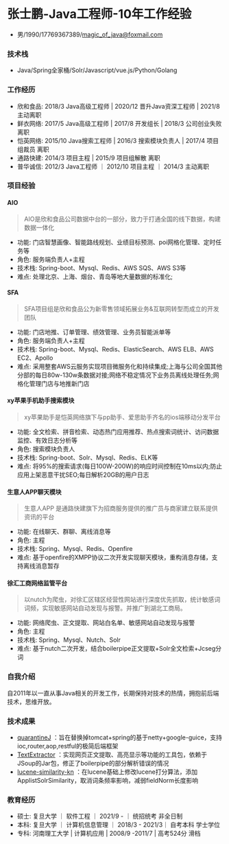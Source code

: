 
# 张士鹏-Java工程师-10年工作经验

 - 男/1990/17769367389/magic_of_java@foxmail.com
 
### 技术栈
 - Java/Spring全家桶/Solr/Javascript/vue.js/Python/Golang

### 工作经历

 - 欣和食品: 2018/3 Java高级工程师 | 2020/12 晋升Java资深工程师 | 2021/8 主动离职
 - 鲜衣网络: 2017/5 Java高级工程师 | 2017/8 开发组长 | 2018/3 公司创业失败 离职
 - 恺英网络: 2015/10 Java搜索工程师 | 2016/3 搜索模块负责人 | 2017/4 项目组裁员 离职
 - 通路快建: 2014/3 项目主程 | 2015/9 项目组解散 离职
 - 普华诚信: 2012/3 Java工程师 ｜ 2012/10 项目主程  ｜ 2014/3 主动离职

### 项目经验

#### AIO
>  AIO是欣和食品公司数据中台的一部分，致力于打通全国的线下数据，构建数据一体化
 
 - 功能: 门店智慧画像、智能路线规划、业绩目标预测、poi网格化管理、定时任务等
 - 角色: 服务端负责人+主程
 - 技术栈: Spring-boot、Mysql、Redis、AWS SQS、AWS S3等
 - 难点: 处理北京、上海、烟台、青岛等地大量数据的标准化;

#### SFA
>  SFA项目组是欣和食品公为新零售领域拓展业务&互联网转型而成立的开发团队
 
 - 功能: 门店地推、订单管理、绩效管理、业务员智能派单等
 - 角色: 服务端负责人+主程
 - 技术栈: Spring-boot、Mysql、Redis、ElasticSearch、AWS ELB、AWS EC2、Apollo
 - 难点: 采用整套AWS云服务实现项目微服务化和持续集成;上海与公司全国其他分部的每日80w-130w条数据对接;网络不稳定情况下业务员离线处理任务;网格化管理门店与地推新门店
 
#### xy苹果手机助手搜索模块
>  xy苹果助手是恺英网络旗下与pp助手、爱思助手齐名的ios端移动分发平台
 
 - 功能: 全文检索、拼音检索、动态热门应用推荐、热点搜索词统计、访问数据监控、有效日志分析等
 - 角色: 搜索模块负责人
 - 技术栈: Spring-boot、Solr、Mysql、Redis、ELK等
 - 难点: 将95%的搜索请求(每日100W-200W)的响应时间控制在10ms以内;防止应用上架恶意干扰SEO;每日解析20GB的用户日志
 
 #### 生意人APP聊天模块
 >  生意人APP 是通路快建旗下为招商服务提供的推广员与商家建立联系提供资讯的平台
  
  - 功能: 在线聊天、群聊、离线消息等
  - 角色: 主程
  - 技术栈: Spring、Mysql、Redis、Openfire
  - 难点:  基于openfire的XMPP协议二次开发实现聊天模块，重构消息存储，支持离线消息暂存
 
 #### 徐汇工商网络监管平台
 >  以nutch为爬虫，对徐汇区辖区经营性网站进行深度优先抓取，统计敏感词词频，实现敏感网站自动发现与报警。并推广到湖北工商局。
  
  - 功能: 网络爬虫、正文提取、网站白名单、敏感网站自动发现与报警
  - 角色: 主程
  - 技术栈: Spring、Mysql、Nutch、Solr
  - 难点: 基于nutch二次开发，结合boilerpipe正文提取+Solr全文检索+Jcseg分词

### 自我介绍
自2011年以一直从事Java相关的开发工作，长期保持对技术的热情，拥抱前后端技术，思维开放。

### 技术成果

- [quarantineJ](https://github.com/rongjoker/quarantineJ) ：旨在替换掉tomcat+spring的基于netty+google-guice，支持ioc,router,aop,restful的极简后端框架 
- [TextExtractor](https://github.com/rongjoker/TextExtractor) ：实现网页正文提取、高亮显示等功能的工具包，依赖于JSoup的Jar包，修正了boilerpipe的部分解析错误的情况
- [lucene-similarity-kn](https://github.com/rongjoker/lucene-similarity-kn) ：在lucene基础上修改lucene打分算法，添加ApplistSolrSimilarity，取消词条频率影响，减弱fieldNorm长度影响 

### 教育经历

 - 硕士: 复旦大学 ｜ 软件工程 ｜ 2021/9 - ｜ 统招统考 非全日制
 - 本科: 复旦大学 ｜ 计算机信息管理 ｜ 2018/3 - 2021/3｜ 自考本科  学士学位
 - 专科: 河南理工大学 | 计算机应用 | 2008/9 -2011/7 | 高考524分  滑档






